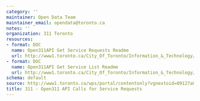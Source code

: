 ```yaml
---
category: ''
maintainer: Open Data Team
maintainer_email: opendata@toronto.ca
notes: ''
organization: 311 Toronto
resources:
- format: DOC
  name: Open311API Get Service Requests Readme
  url: http://www1.toronto.ca/City_Of_Toronto/Information_&_Technology/Open_Data/Data_Sets/Assets/Files/open311ApiGetServiceRequestsReadme.doc
- format: DOC
  name: Open311API Get Service List Readme
  url: http://www1.toronto.ca/City_Of_Toronto/Information_&_Technology/Open_Data/Data_Sets/Assets/Files/open311ApiGetServiceListReadme.doc
schema: default
source: http://www1.toronto.ca/wps/portal/contentonly?vgnextoid=09127a0c38466310VgnVCM1000003dd60f89RCRD&vgnextchannel=1a66e03bb8d1e310VgnVCM10000071d60f89RCRD
title: 311 - Open311 API Calls for Service Requests
---
```

